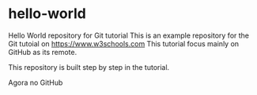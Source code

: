 # hello-world
Hello World repository for Git tutorial
This is an example repository for the Git tutoial on https://www.w3schools.com
This tutorial focus mainly on GitHub as its remote.

This repository is built step by step in the tutorial.

Agora no GitHub
